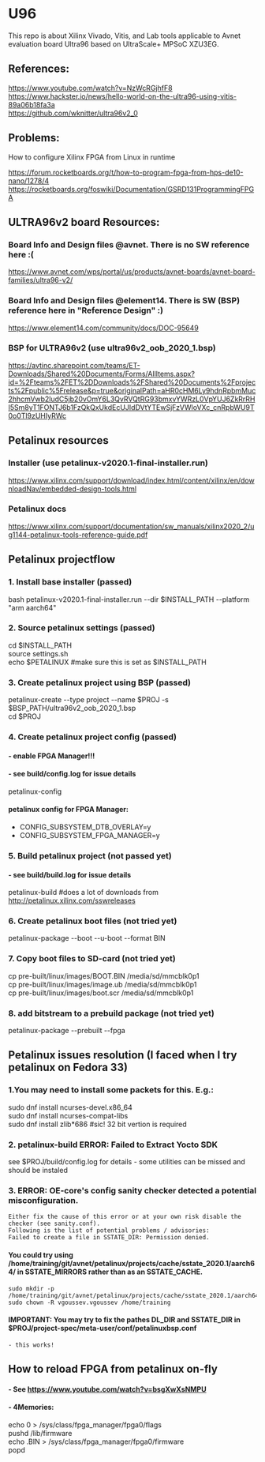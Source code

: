 # U96

This repo is about Xilinx Vivado, Vitis, and Lab tools applicable to Avnet evaluation board Ultra96 based on UltraScale+ MPSoC XZU3EG. 

## References: 

https://www.youtube.com/watch?v=NzWcRGjhfF8  
https://www.hackster.io/news/hello-world-on-the-ultra96-using-vitis-89a06b18fa3a  
https://github.com/wknitter/ultra96v2_0


## Problems: 

How to configure Xilinx FPGA from Linux in runtime  

https://forum.rocketboards.org/t/how-to-program-fpga-from-hps-de10-nano/1278/4  
https://rocketboards.org/foswiki/Documentation/GSRD131ProgrammingFPGA  



## ULTRA96v2 board Resources:
### Board Info and Design files @avnet. There is no SW reference here :(
https://www.avnet.com/wps/portal/us/products/avnet-boards/avnet-board-families/ultra96-v2/
### Board Info and Design files @element14. There is SW (BSP) reference here in "Reference Design" :)
https://www.element14.com/community/docs/DOC-95649 
### BSP for ULTRA96v2 (use ultra96v2_oob_2020_1.bsp)
https://avtinc.sharepoint.com/teams/ET-Downloads/Shared%20Documents/Forms/AllItems.aspx?id=%2Fteams%2FET%2DDownloads%2FShared%20Documents%2Fprojects%2Fpublic%5Frelease&p=true&originalPath=aHR0cHM6Ly9hdnRpbmMuc2hhcmVwb2ludC5jb20vOmY6L3QvRVQtRG93bmxvYWRzL0VpYUJ6ZkRrRHI5Sm8yT1FONTJ6b1FzQkQxUkdEcUJIdDVtYTEwSjFzVWloVXc_cnRpbWU9T0o0Tl9zUHIyRWc

## Petalinux resources
### Installer (use petalinux-v2020.1-final-installer.run)
https://www.xilinx.com/support/download/index.html/content/xilinx/en/downloadNav/embedded-design-tools.html
### Petalinux docs
https://www.xilinx.com/support/documentation/sw_manuals/xilinx2020_2/ug1144-petalinux-tools-reference-guide.pdf

## Petalinux projectflow
### 1. Install base installer (passed)
bash petalinux-v2020.1-final-installer.run --dir $INSTALL_PATH --platform "arm aarch64"

### 2. Source petalinux settings  (passed)
cd $INSTALL_PATH  
source settings.sh  
echo $PETALINUX  #make sure this is set as $INSTALL_PATH  

### 3. Create petalinux project using BSP  (passed)
petalinux-create --type project --name $PROJ -s $BSP_PATH/ultra96v2_oob_2020_1.bsp  
cd $PROJ  

### 4. Create petalinux project config  (passed)
#### - enable FPGA Manager!!!  
#### - see build/config.log for issue details  
petalinux-config  
#### petalinux config for FPGA Manager:
  - CONFIG_SUBSYSTEM_DTB_OVERLAY=y  
  - CONFIG_SUBSYSTEM_FPGA_MANAGER=y  

### 5. Build petalinux project (not passed yet)
####  - see build/build.log for issue details
petalinux-build  #does a lot of downloads from http://petalinux.xilinx.com/sswreleases  

### 6. Create petalinux boot files (not tried yet)
petalinux-package --boot --u-boot --format BIN  

### 7. Copy boot files to SD-card (not tried yet)
cp pre-built/linux/images/BOOT.BIN  /media/sd/mmcblk0p1  
cp pre-built/linux/images/image.ub  /media/sd/mmcblk0p1  
cp pre-built/linux/images/boot.scr  /media/sd/mmcblk0p1  

### 8. add bitstream to a prebuild package (not tried yet)
petalinux-package --prebuilt --fpga <FPGA bitstream>  
 


## Petalinux issues resolution (I faced when I try petalinux on Fedora 33) 
 
### 1.You may need to install some packets for this. E.g.: 
  sudo dnf install ncurses-devel.x86_64  
  sudo dnf install ncurses-compat-libs  
  sudo dnf install zlib*686 #sic! 32 bit vertion is required  
 
### 2. petalinux-build ERROR: Failed to Extract Yocto SDK 
  see $PROJ/build/config.log for details - some utilities can be missed and should be instaled  
 
### 3. ERROR:  OE-core's config sanity checker detected a potential misconfiguration. 
    Either fix the cause of this error or at your own risk disable the checker (see sanity.conf).  
    Following is the list of potential problems / advisories:  
    Failed to create a file in SSTATE_DIR: Permission denied.  
#### You could try using /home/training/git/avnet/petalinux/projects/cache/sstate_2020.1/aarch64/ in SSTATE_MIRRORS rather than as an SSTATE_CACHE. 
    sudo mkdir -p /home/training/git/avnet/petalinux/projects/cache/sstate_2020.1/aarch64/  
    sudo chown -R vgoussev.vgoussev /home/training  
#### IMPORTANT: You may try to fix the pathes DL_DIR and SSTATE_DIR in $PROJ/project-spec/meta-user/conf/petalinuxbsp.conf  
    - this works!  
 

## How to reload FPGA from petalinux on-fly 
#### - See https://www.youtube.com/watch?v=bsgXwXsNMPU 
#### - 4Memories: 
echo 0 > /sys/class/fpga_manager/fpga0/flags  
pushd /lib/firmware  
echo <fpga stream file converted to BIN firmat>.BIN > /sys/class/fpga_manager/fpga0/firmware  
popd  

